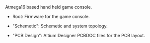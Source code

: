 Atmega16 based hand held game console. 

- Root: Firmware for the game console. 

- "Schemetic": Schemetic and system topology. 

- "PCB Design": Altium Designer PCBDOC files for the PCB layout. 